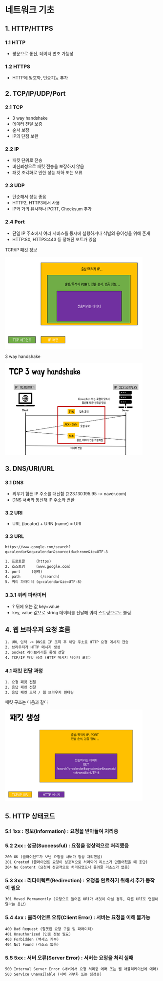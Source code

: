 네트워크 기초
======================
## 1. HTTP/HTTPS
### 1.1 HTTP
* 평문으로 통신, 데이터 변조 가능성
### 1.2 HTTPS
* HTTP에 암호화, 인증기능 추가

## 2. TCP/IP/UDP/Port
### 2.1 TCP
* 3 way handshake
* 데이터 전달 보증
* 순서 보장
* IP의 단점 보완
### 2.2 IP
* 패킷 단위로 전송
* 비신뢰성으로 패킷 전송을 보장하지 않음
* 패킷 조각화로 인한 성능 저하 또는 오류
### 2.3 UDP
* 단순해서 성능 좋음
* HTTP2, HTTP3에서 사용
* IP와 거의 유사하나 PORT, Checksum 추가
### 2.4 Port
* 단일 IP 주소에서 여러 서비스를 동시에 실행하거나 식별의 용이성을 위해 존재
* HTTP:80, HTTPS:443 등 정해진 포트가 있음

TCP/IP 패킷 정보

<img src="/posts/img/pa1.png" width="450px" height="300px" title="px(픽셀) 크기 설정" alt="pa1"></img><br/>

3 way handshake

<img src="/posts/img/3way.png" width="450px" height="300px" title="px(픽셀) 크기 설정" alt="3way"></img><br/>


## 3. DNS/URI/URL
### 3.1 DNS
* 외우기 힘든 IP 주소를 대신함 (223.130.195.95 -> naver.com)
* DNS 서버와 통신해 IP 주소와 변환
### 3.2 URI
* URL (locator) + URN (name) = URI
### 3.3 URL
```
https://www.google.com/search?q=calendar&oq=calendar&sourceid=chrome&ie=UTF-8
```
	1. 프로토콜 	(https)
	2. 호스트명 	(www.google.com)
	3. port 	(생략)
	4. path     	(/search)
	5. 쿼리 파라미터 (q=calendar&ie=UTF-8)
 
### 3.3.1 쿼리 파라미터
* ? 뒤에 오는 값 key=value
* key, value 값으로 string 데이터를 전달해 쿼리 스트링으로도 볼림

## 4. 웹 브라우저 요청 흐름

	1. URL 입력 -> DNS로 IP 조회 후 해당 주소로 HTTP 요청 메시지 전송
	2. 브라우저가 HTTP 메시지 생성
	3. Socket 라이브러리를 통해 전달
	4. TCP/IP 패킷 생성 (HTTP 메시지 데이터 포함)

### 4.1 패킷 전달 과정

	1. 요청 패킷 전달
	2. 응답 패킷 전달
	3. 응답 패킷 도착 / 웹 브라우저 렌더링

패킷 구조는 다음과 같다

<img src="/posts/img/packet.png" width="450px" height="300px" title="px(픽셀) 크기 설정" alt="packet"></img><br/>

## 5. HTTP 상태코드

### 5.1 1xx : 정보(Information) : 요청을 받아들여 처리중
### 5.2 2xx : 성공(Successful) : 요청을 정상적으로 처리했음
```
200 OK (클라이언트가 보낸 요청을 서버가 정상 처리했음)
201 Created (클라이언트 요청이 성공적으로 처리되어 리소스가 만들어졌을 때 응답)
204 No Content (요청이 성공적으로 처리되었으나 돌려줄 리소스가 없음)
```
### 5.3 3xx : 리다이렉트(Redirection) : 요청을 완료하기 위해서 추가 동작이 필요
```
301 Moved Permanently (요청으로 들어온 URI가 새것이 아닐 경우, 다른 URI로 연결해달라는 응답)
```
### 5.4 4xx : 클라이언트 오류(Client Error) : 서버는 요청을 이해 불가능
```
400 Bad Request (잘못된 요청 구문 및 파라미터)
401 Unauthorized (인증 정보 필요)
403 Forbidden (액세스 거부)
404 Not Found (리소스 없음)
```
### 5.5 5xx : 서버 오류(Server Error) : 서버는 요청을 처리 실패
```
500 Internal Server Error (서버에서 요청 처리중 에러 또는 웹 애플리케이션에 에러)
503 Service Unavailable (서버 과부화 또는 점검중)
```
